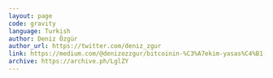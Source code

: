 ```yaml
---
layout: page
code: gravity
language: Turkish
author: Deniz Özgür
author_url: https://twitter.com/deniz_zgur
link: https://medium.com/@denizozzgur/bitcoinin-%C3%A7ekim-yasas%C4%B1-1dbe3e8698af
archive: https://archive.ph/LglZY
---
```


